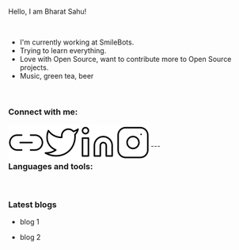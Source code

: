 Hello, I am Bharat Sahu!

<br />

- I'm currently working at SmileBots.
- Trying to learn everything.
- Love with Open Source, want to contribute more to Open Source projects.
- Music, green tea, beer

<br />

### Connect with me:

[<img align="left" alt="bhar4t.com" src="https://raw.githubusercontent.com/bhar4t/bhar4t/ab2734417cb287c9be1434892a0303a8900ffd40/images/link-2.svg" />][website]

[<img align="left" alt="twitter" src="https://raw.githubusercontent.com/bhar4t/bhar4t/a7c220bf929e902c25387ea80efb71532733c3e0/images/twitter.svg" />][twitter]

[<img align="left" alt="linkedin" src="https://raw.githubusercontent.com/bhar4t/bhar4t/a7c220bf929e902c25387ea80efb71532733c3e0/images/linkedin.svg" />][linkedin]

[<img align="left" alt="instagram" src="https://raw.githubusercontent.com/bhar4t/bhar4t/a7c220bf929e902c25387ea80efb71532733c3e0/images/instagram.svg" />][instagram]

<br/>
<br/>
---

### Languages and tools:

<br />

### Latest blogs

- blog 1

- blog 2

<br />

[website]: https://bhar4t.com/
[twitter]: https://twitter.com/bhar4t
[linkedin]: https://www.linkedin.com/in/bhar4t/
[instagram]: https://www.instagram.com/bhar4t/
